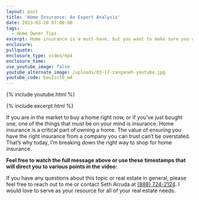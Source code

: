 ```yaml
---
layout: post
title: 'Home Insurance: An Expert Analysis'
date: 2023-03-20 07:00:00
tags:
  - Home Owner Tips
excerpt: Home insurance is a must-have, but you want to make sure you do it right.
enclosure:
pullquote:
enclosure_type: video/mp4
enclosure_time:
use_youtube_image: false
youtube_alternate_image: /uploads/03-17-zanganeh-youtube.jpg
youtube_code: EeuIicl0_w4
---
```

{% include youtube.html %}

{% include excerpt.html %}

If you are in the market to buy a home right now, or if you’ve just bought one, one of the things that must be on your mind is insurance. Home insurance is a critical part of owning a home. The value of ensuring you have the right insurance from a company you can trust can’t be overstated. That’s why today, I’m breaking down the right way to shop for home insurance.

**Feel free to watch the full message above or use these timestamps that will direct you to various points in the video:**

If you have any questions about this topic or real estate in general, please feel free to reach out to me or contact Seth Arruda at [(888) 724-2124](tel:888-724-2124). I would love to serve as your resource for all of your real estate needs.